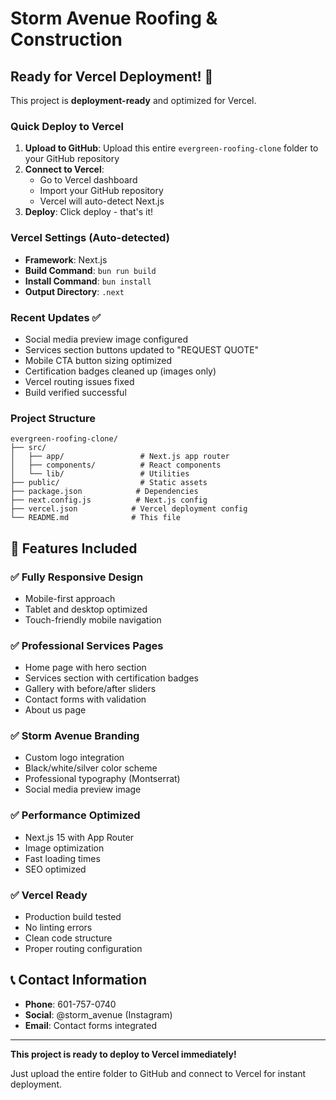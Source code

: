 # Storm Avenue Roofing & Construction

## Ready for Vercel Deployment! 🚀

This project is **deployment-ready** and optimized for Vercel.

### Quick Deploy to Vercel

1. **Upload to GitHub**: Upload this entire `evergreen-roofing-clone` folder to your GitHub repository
2. **Connect to Vercel**:
   - Go to Vercel dashboard
   - Import your GitHub repository
   - Vercel will auto-detect Next.js
3. **Deploy**: Click deploy - that's it!

### Vercel Settings (Auto-detected)
- **Framework**: Next.js
- **Build Command**: `bun run build`
- **Install Command**: `bun install`
- **Output Directory**: `.next`

### Recent Updates ✅
- Social media preview image configured
- Services section buttons updated to "REQUEST QUOTE"
- Mobile CTA button sizing optimized
- Certification badges cleaned up (images only)
- Vercel routing issues fixed
- Build verified successful

### Project Structure
```
evergreen-roofing-clone/
├── src/
│   ├── app/                 # Next.js app router
│   ├── components/          # React components
│   └── lib/                 # Utilities
├── public/                  # Static assets
├── package.json            # Dependencies
├── next.config.js          # Next.js config
├── vercel.json            # Vercel deployment config
└── README.md              # This file
```

## 🎯 Features Included

### ✅ Fully Responsive Design
- Mobile-first approach
- Tablet and desktop optimized
- Touch-friendly mobile navigation

### ✅ Professional Services Pages
- Home page with hero section
- Services section with certification badges
- Gallery with before/after sliders
- Contact forms with validation
- About us page

### ✅ Storm Avenue Branding
- Custom logo integration
- Black/white/silver color scheme
- Professional typography (Montserrat)
- Social media preview image

### ✅ Performance Optimized
- Next.js 15 with App Router
- Image optimization
- Fast loading times
- SEO optimized

### ✅ Vercel Ready
- Production build tested
- No linting errors
- Clean code structure
- Proper routing configuration

## 📞 Contact Information
- **Phone**: 601-757-0740
- **Social**: @storm_avenue (Instagram)
- **Email**: Contact forms integrated

---

**This project is ready to deploy to Vercel immediately!**

Just upload the entire folder to GitHub and connect to Vercel for instant deployment.
